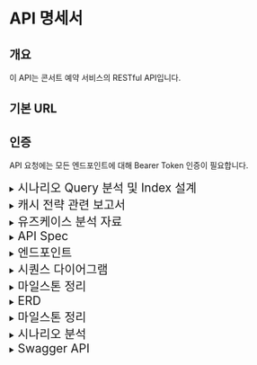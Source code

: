 # API 명세서

## 개요

이 API는 콘서트 예약 서비스의 RESTful API입니다.

## 기본 URL

<!-- `https://api.example.com/v1` -->

## 인증

API 요청에는 모든 엔드포인트에 대해 Bearer Token 인증이 필요합니다.

<details>
  <summary><span style="font-size: 1.5em;">시나리오 Query 분석 및 Index 설계</span></summary>
  
  ![ticatch_조회_데이터.png](src/asset/ticatch_조회_데이터.png)

#### 각 테이블 별 데이터 raw 수

- 콘서트 : 100k
- 콘서트 상세정보 : 500k
- 콘서트 좌석정보 : 약 19m

#### 인덱스 설정 전 실행시간

- 전체 콘서트 조회
  - 1차 : ConcertFindTime: 2:59.348 (m:ss.mmm)
  - 2차 : ConcertFindTime: 3:04.563 (m:ss.mmm)

#### 인덱스 작업 범주 고민

1. 조회 조건 파악

   ```
     .select([
       'CD.concertIdx',
       'CD.concertOpenedDate',
       'CD.concertClosedDate',
       'CD.concertMaxCapacity',
       'CD.concertApplyCapacity',
     ])
     .where('CD.concertIdx IN (:...idx)', { idx: batchIds })
     .andWhere('CD.concertOpenedDate >= :date', { date: today })
     .getMany();
   ```

   - idx 와 열린 시간

2. 실행계획 분석
   ![ticatch_조회_실행계획.png](src/asset/ticatch_조회_실행계획.png)

   - index Scan...?
   - 그럼 인덱스를 거는 의미가 있나?

3. index 설정

   - 1차 인덱스 생성
     ```
       CREATE INDEX idx_concert_options ON ConcertOptions(concertIdx, concertOpenedDate);
     ```
     및 기존 인덱스 비활성화
     ```
       ALTER INDEX idx_concert_id ON Concert DISABLE;
     ```

#### 인덱스 설정 후 실행시간

- 전체 콘서트 조회 : ConcertFindTime: 3:02.229 (m:ss.mmm)

#### 결과

</details>

<details>
  <summary><span style="font-size: 1.5em;">캐시 전략 관련 보고서</span></summary>

### 캐시 전략 분석

#### 1. 캐싱이란 \*nest.js 공식문서 발췌

    - 캐싱은 앱의 성능을 향상시킬 수 있는 훌륭하면서도 간단한 테크닉 입니다.
    - 캐싱은 고성능 데이터 액세스를 제공하는 임시 데이터 저장소 역할을 합니다.

#### 2. 캐싱의 필요성

    (1) DB I/O 를 줄인다.
    (2) 응답시간을 단축시킨다.
      - 현재 API 중 가장 DB I/O가 빈번하게 일어날 것 같은 API -> 콘서트 조회 API

#### 3. 콘서트 조회 API

    - API 조회 되는 시점에서 Cache 생성
    - 콘서트 및 상세내용이 수정 되는 시점에서 Cache 폭파
    - API 조회 시 Cache 확인, Cache가 존재하지 않는 경우 신규 Cache 보여주기

#### 개발된 API 중 콘서트 조회 API만 선택한 이유

    1. 고려된 API는 총 3가지
      1) 콘서트 조회
      2) 유저 데이터 조회
        - 현업에서 유저 정보의 경우 userName이나 세션 ID같은 부분을 암호화로 FE에 제공하는 것으로 이해
      3) 대기열
        - 대기열을 redis로 변경했기 때문에 캐싱을 하는 것은 의미 없는 짓이라고 생각함.

</details>

<details>
  <summary><span style="font-size: 1.5em;">유즈케이스 분석 자료</span></summary>

### 유즈케이스 분석

- 유저 대기열 토큰 발급

  - 문제 : 다수의 유저가 동시에 대기열 토큰을 요청할 경우, 동일한 대기 순서가 부여되거나 데이터 충돌이 발생할 수 있습니다.
  - 해결 : 대기열의 경우 분산환경, 데이터 일관성, 성능 유지를 위해 Redis의 Simple lock를 고려했습니다.
  - 추가 : Redis 서버 에러를 고려해야 한다는 생각도 하는중입니다.

- 좌석 예약 요청

  - 문제 : 동일한 좌석에 대해 다수의 유저가 동시에 예약 요청을 할 경우, 두 명 이상의 유저에게 동일한 좌석이 임시 예약 상태로 제공될 수 있습니다.
  - 해결 : 충돌 빈도가 토큰 발급 보다 상대적으로 낮다고 생각, 낙관락 + 재시도를 통해 최적화를 진행하는 것 고려했습니다.

- 결제 API
  - 문제 : 동일한 좌석에 대해 다수의 유저가 결제 요청을 할 경우, 두 명 이상의 유저에게 동일한 좌석이 결제 완료 상태로 배정될 수 있습니다.
  - 해결 : 결제의 경우 데이터 일관성을 보장 하기 위해 비관락을 고려했습니다.

</details>

<details>
  <summary><span style="font-size: 1.5em;">API Spec</span></summary>

### 유저 토큰 발급 API

- 로그인
- 로그아웃
- 유저 조회
- 유저 전체 조회
<!-- - 토큰 발급 -->

### 예약 가능 날짜 / 좌석 API

- 콘서트 조회
- 콘서트 등록
- 콘서트 삭제
- 예약 가능 날짜 조회
- 예약 가능 날짜 별 좌석 조회

### 좌석 예약 요청 API

- 예약 가능 날짜 별 좌석 예약
- 좌석 예약 취소 요청

### 잔액 충전 / 조회 API

- 잔액 조회
- 잔액 충전

### 결제 API

- 결제 요청
</details>

<details>
  <summary><span style="font-size: 1.5em;">엔드포인트</span></summary>

### 유저 토큰 발급 API

#### 로그인

##### EndPoint

- **URL**: `/login`
- **Method**: `POST`
- **Description**: 로그인 기능

##### Request

- **Headers**:
  - `Authorization`: `Bearer {token}`
  - `Content-Type`: `application/json`
- **Body**:
  ```json
  {
    "userId": "string",
    "password": "string"
  }
  ```

##### Response

- **Success(201)**:
  ```json
  {
    "userId": "string",
    "token": "jwt토큰"
  }
  ```
- **Error(400)**:
  ```json
  {
    "error": "400",
    "message": "Invalid input data"
  }
  ```

##### Error

- 400 : 잘못된 요청
- 401 : 인증 실패
- 403 : 접근 권한 없음
- 404 : 리소스 없음
- 500 : 서버 오류

#### 로그아웃

##### EndPoint

- **URL**: `/logout`
- **Method**: `POST`
- **Description**: 로그아웃 기능

##### Request

- **Headers**:
  - `Authorization`: `Bearer {token}`
  - `Content-Type`: `application/json`
- **Body**:
  ```json
  {
    "userId": "string"
  }
  ```

##### Response

- **Success(201)**:
  ```json
  {
    "token": null
  }
  ```

#### 유저 조회

##### EndPoint

- **URL**: `/getUserInfo`
- **Method**: `POST`
- **Description**: 특정 유저 조회

##### Request

- **Headers**:
  - `Authorization`: `Bearer {token}`
  - `Content-Type`: `application/json`
- **Body**:
  ```json
  {
    "userId": "string"
  }
  ```

##### Response

- **Success(201)**:
  ```json
  {
    "userId": "string",
    "userName": "string",
    "userEmail": "string",
    "token": "string"
  }
  ```
- **Error(404)**:
  ```json
  {
    "error": 404,
    "message": "Not found"
  }
  ```

#### 유저 전체 조회

##### EndPoint

- **URL**: `/getUserInfoAll`
- **Method**: `POST`
- **Description**: 전체 유저 조회

##### Request

- **Headers**:
  - `Authorization`: `Bearer {token}`
  - `Content-Type`: `application/json`
- **Body**:
  ```json
  {}
  ```

##### Response

- **Success(201)**:
  ```json
  [
    {
      "userId": "string",
      "userName": "string",
      "userEmail": "string",
      "token": "string"
    },
    {
      "userId": "string",
      "userName": "string",
      "userEmail": "string",
      "token": "string"
    },
    {
      "userId": "string",
      "userName": "string",
      "userEmail": "string",
      "token": "string"
    }
  ]
  ```
- **Error(404)**:
  ```json
  {
    "error": 404,
    "message": "Not found"
  }
  ```

<!-- #### 유저 토큰 발급

##### EndPoint

- **URL**: `/setToken`
- **Method**: `POST`
- **Description**: 토큰 발급

##### Request

- **Headers**:
  - `Authorization`: `Bearer {token}`
  - `Content-Type`: `application/json`
- **Body**:
  ```json
  {
    "userId": "string"
  }
  ```

##### Response

- **Success(201)**:
  ```json
  {
    "userId": "string",
    "token": "string"
  }
  ``` -->

### 예약 가능 날짜 / 좌석 API

#### 콘서트 조회

##### EndPoint

- **URL**: `/getConcert`
- **Method**: `POST`
- **Description**: 전체 콘서트를 조회

##### Request

- **Headers**:
  - `Authorization`: `Bearer {token}`
  - `Content-Type`: `application/json`
- **Body**:
  ```json
  {
    "concertName": "string"
  }
  ```

##### Response

- **Success(201)**:

  ```json
  [
    {
      "concertName" : "string",
      "concertOpenedDate" : "dateTime",
      "concertClosedDate" : "dateTime",
      "concertMaxCapacity" : number,
      "concertApplyCapacity" : number
    },
    {
      "concertName" : "string",
      "concertOpenedDate" : "dateTime",
      "concertClosedDate" : "dateTime",
      "concertMaxCapacity" : number,
      "concertApplyCapacity" : number
    }
  ]

  ```

- **Error(404)**:
  ```json
  {
    "error": "404",
    "message": "Not Found"
  }
  ```

#### 콘서트 등록

##### EndPoint

- **URL**: `/setConcert`
- **Method**: `POST`
- **Description**: 콘서트 등록

##### Request

- **Headers**:
  - `Authorization`: `Bearer {token}`
  - `Content-Type`: `application/json`
- **Body**:
  ```json
  {
    "concertName" : "string",
    "concertOpenedDate" : "dateTime",
    "concertClosedDate" : "dateTime",
    "concertMaxCapacity" : number
  }
  ```

##### Response

- **Success(201)**:

  ```json
  {
    "concertId": number,
    "concertName" : "string",
    "concertOpenedDate" : "dateTime",
    "concertClosedDate" : "dateTime",
    "concertMaxCapacity" : number,
    "concertApplyCapacity" : number
  }
  ```

#### 콘서트 삭제

##### EndPoint

- **URL**: `/delConcert`
- **Method**: `POST`
- **Description**: 콘서트 삭제

##### Request

- **Headers**:

  - `Authorization`: `Bearer {token}`
  - `Content-Type`: `application/json`

- **Body**:
  ```json
  {
    "concertName": "string",
    "concertOpenDate": "dateTime"
  }
  ```

##### Response

- **Success(201)**:

  ```json
  {
    "result" : boolean
  }
  ```

- **Error(404)**:
  ```json
  {
    "error": "404",
    "message": "Not Found"
  }
  ```

#### 예약 가능 날짜 조회

##### EndPoint

- **URL**: `/getConcertDate`
- **Method**: `POST`
- **Description**: 예약 가능 날짜 조회

##### Request

- **Headers**:

  - `Authorization`: `Bearer {token}`
  - `Content-Type`: `application/json`

- **Body**:
  ```json
  {
    "concertName": "string"
  }
  ```

##### Response

- **Success(201)**:

  ```json
  [
    {
      "concertName" : "string",
      "concertOpenedDate" : dateTime
    },
    {
      "concertName" : "string",
      "concertOpenedDate" : dateTime
    },
    {
      "concertName" : "string",
      "concertOpenedDate" : dateTime
    },
    {
      "concertName" : "string",
      "concertOpenedDate" : dateTime
    }
  ]
  ```

- **Error(404)**:
  ```json
  {
    "error": "404",
    "message": "Not Found"
  }
  ```

#### 예약 가능 날짜 별 좌석 조회

##### EndPoint

- **URL**: `/getConcertDateToCapacity`
- **Method**: `POST`
- **Description**: 예약 가능 날짜 별 좌석 조회

##### Request

- **Headers**:

  - `Authorization`: `Bearer {token}`
  - `Content-Type`: `application/json`

- **Body**:
  ```json
  {
    "concertName" : "string",
    "concertOpenedDate" : dateTime
  }
  ```

##### Response

- **Success(201)**:

  ```json
  [
    {
      "concertName" : "string",
      "concertOpenedDate" : dateTime,
      "concertSeatNumber" : [ number, number, number ]
    }
  ]
  ```

- **Error(404)**:
  ```json
  {
    "error": "404",
    "message": "Not Found"
  }
  ```

### 좌석 예약 요청 API

#### 예약 가능 날짜 별 좌석 예약

##### EndPoint

- **URL**: `/setConcertDateToCapacity`
- **Method**: `POST`
- **Description**: 예약 가능 날짜 별 좌석 예약

##### Request

- **Headers**:

  - `Authorization`: `Bearer {token}`
  - `Content-Type`: `application/json`

- **Body**:
  ```json
  {
    "concertname" : string,
    "concertOpenedDate" : dateTime,
    "concertSeatNumber" : number
  }
  ```

##### Response

- **Success(201)**:

  ```json
  {
    "result" : boolean
  }
  ```

- **Error(404)**:
  ```json
  {
    "error": "404",
    "message": "Not Found"
  }
  ```

#### 좌석 예약 취소 요청

##### EndPoint

- **URL**: `/delConcertDateToCapacity`
- **Method**: `POST`
- **Description**: 좌석 예약 취소 요청

##### Request

- **Headers**:

  - `Authorization`: `Bearer {token}`
  - `Content-Type`: `application/json`

- **Body**:
  ```json
  {
    "concertName" : string,
    "concertOpenedDate" : dateTime,
    "concertSeatNumber" : number
  }
  ```

##### Response

- **Success(201)**:

  ```json
  {
    "result": boolean
  }
  ```

- **Error(404)**:
  ```json
  {
    "error": "404",
    "message": "Not Found"
  }
  ```

### 잔액 충전 / 조회 API

#### 잔액 조회

##### EndPoint

- **URL**: `/getAmount`
- **Method**: `POST`
- **Description**: 잔액 조회

##### Request

- **Headers**:

  - `Authorization`: `Bearer {token}`
  - `Content-Type`: `application/json`

- **Body**:
  ```json
  {
    "userId": "string"
  }
  ```

##### Response

- **Success(201)**:

  ```json
  {
    "userId": "string",
    "userAmount": number
  }
  ```

#### 잔액 충전

##### EndPoint

- **URL**: `/setAmount`
- **Method**: `POST`
- **Description**: 잔액 충전

##### Request

- **Headers**:

  - `Authorization`: `Bearer {token}`
  - `Content-Type`: `application/json`

- **Body**:
  ```json
  {
    "userId" : "string",
    "chargeAmount" : number
  }
  ```

##### Response

- **Success(201)**:

  ```json
  {
    "userId": "string",
    "userAmount": number
  }
  ```

### 결제 API

#### 결제 요청

##### EndPoint

- **URL**: `/setPayment`
- **Method**: `POST`
- **Description**: 결제 요청

##### Request

- **Headers**:

  - `Authorization`: `Bearer {token}`
  - `Content-Type`: `application/json`

- **Body**:
  ```json
  {
    "userId": "string",
    "usingAmount": number
  }
  ```

##### Response

- **Success(201)**:

  ```json
  {
    "result": boolean
  }
  ```

- **Error(500)**:

  ```json
  {
    "error": "500",
    "message": "금액이 부족합니다".
  }
  ```

  </details>

<details>
  <summary><span style="font-size: 1.5em;">시퀀스 다이어그램</span></summary>
  
  - 로그인 시나리오
  ![로그인_시나리오](./src/asset/로그인_시나리오.png)
  
  - 충전 시나리오
  ![충전_시나리오](./src/asset/충전_시나리오.png)

- 콘서트 예약 시나리오
  ![콘서트_예약_시나리오](./src/asset/콘서트_예약_시나리오.png)

</details>

<details>
  <summary><span style="font-size: 1.5em;">마일스톤 정리</span></summary>
  
  ![프로젝트_마일스톤](./src/asset/프로젝트_마일스톤.png)

</details>

<details>
  <summary><span style="font-size: 1.5em;">ERD</span></summary>
  
  ![ERD](./src/asset/erd_구조.png)

</details>

<details>
  <summary><span style="font-size: 1.5em;">마일스톤 정리</span></summary>
  
  ![프로젝트_마일스톤](./src/asset/프로젝트_마일스톤.png)

</details>

<details>
  <summary><span style="font-size: 1.5em;">시나리오 분석</span></summary>
  
  ### 유저 대기열 토큰 기능
  * 유저 토큰 발급
    - 유저는 서비스에 접속하여 대기열 토큰을 요청합니다.
    - 서버는 유저의 UUID와 대기열 정보를 포함한 토큰을 생성하여 반환합니다.
    - 대기열 정보에는 대기 순서와 잔여 시간이 포함될 수 있습니다.
    - 유저는 발급받은 토큰을 이용하여 다른 API를 호출할 수 있습니다.
  
  ### 예약 가능 날짜 / 좌석 API
  * 예약 가능 날짜 조회
    - 유저는 예약 가능한 날짜 목록을 요청합니다.
    - 서버는 예약 가능한 날짜 목록을 반환합니다.
  * 예약 가능 좌석 조회
    - 유저는 특정 날짜의 예약 가능한 좌석 정보를 요청합니다.
    - 서버는 해당 날짜의 예약 가능한 좌석 정보를 반환합니다.
  
  ### 좌석 예약 요청 API
  * 좌석 예약 요청
    - 유저는 날짜와 좌석 번호를 입력하여 좌석 예약을 요청합니다.
    - 서버는 해당 좌석을 임시 예약 상태로 변경하고, 유저에게 5분 동안 임시 배정합니다.
    - 유저는 5분 내에 결제를 완료해야 합니다.
    - 5분 내에 결제가 완료되지 않으면 임시 예약이 해제되고, 다른 유저가 해당 좌석을 예약할 수 있게 됩니다.
  
  ### 잔액 충전 / 조회 API
  * 잔액 충전
    - 유저는 충전 금액을 입력하여 잔액을 충전합니다.
    - 서버는 유저의 잔액을 업데이트합니다.
  * 잔액 조회
    - 유저는 자신의 잔액을 조회합니다.
    - 서버는 유저의 잔액을 반환합니다.
  
  ### 결제 API
  * 결제 요청
    - 유저는 임시 예약된 좌석에 대한 결제를 요청합니다.
    - 서버는 유저의 잔액을 확인하고 결제를 처리합니다.
    - 결제가 완료되면 좌석 소유권을 유저에게 배정하고, 대기열 토큰을 만료시킵니다.

</details>

<details>
  <summary><span style="font-size: 1.5em;">Swagger API</span></summary>
  
  ![프로젝트_마일스톤](./src/asset/swagger%20api.png)

</details>
